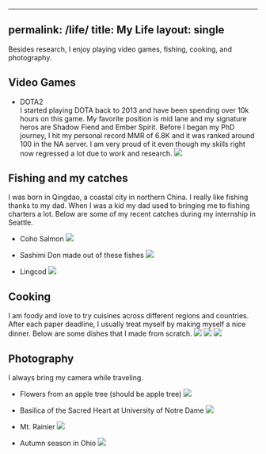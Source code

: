 

---
permalink: /life/
title: My Life
layout: single
---
Besides research, I enjoy playing video games, fishing, cooking, and photography. 

## Video Games

<ul>
    <li>
        <p>
            DOTA2
            <br>
              I started playing DOTA back to 2013 and have been spending over 10k hours on this game. My favorite position is mid lane and my signature heros are Shadow Fiend and Ember Spirit. Before I began my PhD journey, I hit my personal record MMR of 6.8K and it was ranked around 100 in the NA server. I am very proud of it even though my skills right now regressed a lot due to work and research. 
            <img src="https://github.com/jumxglhf/jumxglhf.github.io/blob/master/images/dota.png?raw=true?source=d16d100b">
        </p>
    </li>
</ul>


## Fishing and my catches
I was born in Qingdao, a coastal city in northern China. I really like fishing thanks to my dad. When I was a kid my dad used to bringing me to fishing charters a lot. Below are some of my recent catches during my internship in Seattle. 

<ul>
    <li>
        <p>
            Coho Salmon
            <img src="https://github.com/jumxglhf/jumxglhf.github.io/blob/master/images/fish1.png?raw=true?source=d16d100b">
        </p>
    </li>
    <li>
        <p>
            Sashimi Don made out of these fishes
            <img src="https://github.com/jumxglhf/jumxglhf.github.io/blob/master/images/fish2.png?raw=true?source=d16d100b">
        </p>
    </li>
    <li>
        <p>
            Lingcod
            <img src="https://github.com/jumxglhf/jumxglhf.github.io/blob/master/images/fish3.png?raw=true?source=d16d100b">
        </p>
    </li>
</ul>

## Cooking
I am foody and love to try cuisines across different regions and countries. After each paper deadline, I usually treat myself by making myself a nice dinner. Below are some dishes that I made from scratch. 
<img src="https://github.com/jumxglhf/jumxglhf.github.io/blob/master/images/food1.png?raw=true?source=d16d100b">
<img src="https://github.com/jumxglhf/jumxglhf.github.io/blob/master/images/food2.png?raw=true?source=d16d100b">
<img src="https://github.com/jumxglhf/jumxglhf.github.io/blob/master/images/food3.png?raw=true?source=d16d100b">

## Photography
I always bring my camera while traveling. 

<ul>
    <li>
        <p>
            Flowers from an apple tree (should be apple tree)
            <img src="https://github.com/jumxglhf/jumxglhf.github.io/blob/master/images/photo1.png?raw=true?source=d16d100b">
        </p>
    </li>
    <li>
        <p>
            Basilica of the Sacred Heart at University of Notre Dame
            <img src="https://github.com/jumxglhf/jumxglhf.github.io/blob/master/images/photo2.png?raw=true?source=d16d100b">
        </p>
    </li>
    <li>
        <p>
            Mt. Rainier
            <img src="https://github.com/jumxglhf/jumxglhf.github.io/blob/master/images/photo3.png?raw=true?source=d16d100b">
        </p>
    </li>
    <li>
        <p>
            Autumn season in Ohio
            <img src="https://github.com/jumxglhf/jumxglhf.github.io/blob/master/images/photo4.png?raw=true?source=d16d100b">
        </p>
    </li>
</ul>